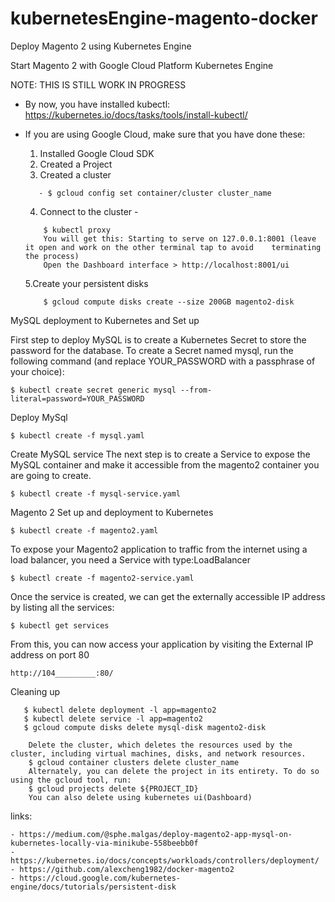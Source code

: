 # kubernetesEngine-magento-docker
Deploy Magento 2 using Kubernetes Engine

Start Magento 2 with Google Cloud Platform Kubernetes Engine

NOTE: THIS IS STILL WORK IN PROGRESS

- By now, you have installed kubectl: https://kubernetes.io/docs/tasks/tools/install-kubectl/
- If you are using Google Cloud, make sure that you have done these:
  1. Installed Google Cloud SDK
  2. Created a Project
  3. Created a cluster
  ```- $ gcloud container clusters create cluster_name
     - $ gcloud config set container/cluster cluster_name
  ```

  4. Connect to the cluster -
  ``` $ gcloud container clusters get-credentials cluster_name --zone us-central1-a --project project_name
      $ kubectl proxy
      You will get this: Starting to serve on 127.0.0.1:8001 (leave it open and work on the other terminal tap to avoid    terminating the process)
      Open the Dashboard interface > http://localhost:8001/ui
  ```
  5.Create your persistent disks
  ``` $ gcloud compute disks create --size 200GB mysql-disk
      $ gcloud compute disks create --size 200GB magento2-disk
  ```                                                             
MySQL deployment to Kubernetes and Set up

First step to deploy MySQL is to create a Kubernetes Secret to store the password for the database. To create a Secret named mysql, run the following command (and replace YOUR_PASSWORD with a passphrase of your choice):
```
$ kubectl create secret generic mysql --from-literal=password=YOUR_PASSWORD
```

Deploy MySql
```
$ kubectl create -f mysql.yaml
```
Create MySQL service
The next step is to create a Service to expose the MySQL container and make it accessible from the magento2 container you are going to create.
```
$ kubectl create -f mysql-service.yaml
```

Magento 2 Set up and deployment to Kubernetes
```
$ kubectl create -f magento2.yaml
```
To expose your Magento2 application to traffic from the internet using a load balancer, you need a Service with type:LoadBalancer
```
$ kubectl create -f magento2-service.yaml
```
Once the service is created, we can get the externally accessible IP address by listing all the services:
```
$ kubectl get services
```

From this, you can now access your application by visiting the External IP address on port 80
```
http://104_________:80/
```

Cleaning up
 ```$ kubectl delete secret  mysql
    $ kubectl delete deployment -l app=magento2
    $ kubectl delete service -l app=magento2
    $ gcloud compute disks delete mysql-disk magento2-disk

     Delete the cluster, which deletes the resources used by the cluster, including virtual machines, disks, and network resources.
     $ gcloud container clusters delete cluster_name
     Alternately, you can delete the project in its entirety. To do so using the gcloud tool, run:
     $ gcloud projects delete ${PROJECT_ID}
     You can also delete using kubernetes ui(Dashboard)
```

links:

```
- https://medium.com/@sphe.malgas/deploy-magento2-app-mysql-on-kubernetes-locally-via-minikube-558beebb0f
- https://kubernetes.io/docs/concepts/workloads/controllers/deployment/
- https://github.com/alexcheng1982/docker-magento2
- https://cloud.google.com/kubernetes-engine/docs/tutorials/persistent-disk
```
